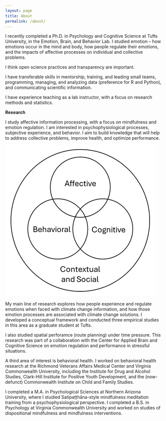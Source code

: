 ```yaml
---
layout: page
title: About
permalink: /about/
---
```


I recently completed a Ph.D. in Psychology and Cognitive Science at Tufts University, in the Emotion, Brain, and Behavior Lab. I studied emotion – how emotions occur in the mind and body, how people regulate their emotions, and the impacts of affective processes on individual and collective problems.  
  
I think open science practices and transparency are important.  
  
I have transferable skills in mentorship, training, and leading small teams, programming, managing, and analyzing data (preference for R and Python), and communicating scientific information.  

I have experience teaching as a lab instructor, with a focus on research methods and statistics.  
  
**Research**  
  
I study affective information processing, with a focus on mindfulness and emotion regulation. I am interested in psychophysiological processes, subjective experience, and behavior. I aim to build knowledge that will help to address collective problems, improve health, and optimize performance.  

![three-way venn diagram with affect, behavior, and cognition; all inside social and cultural context](https://github.com/plonskipe/plonskipe.github.io/blob/main/assets/abccs.png)
  
My main line of research explores how people experience and regulate emotions when faced with climate change information, and how those emotion processes are associated with climate change solutions. I developed a conceptual framework and conducted three empirical studies in this area as a graduate student at Tufts.  

I also studied spatial perforamce (route planning) under time pressure. This research was part of a collaboration with the Center for Applied Brain and Cognitive Science on emotion regulation and performance in stressful situations. 

A third area of interest is behavioral health. I worked on behavioral health research at the Richmond Veterans Affairs Medical Center and Virginia Commonwealth University, including the Institute for Drug and Alcohol Studies, Clark-Hill Institute for Positive Youth Development, and the (now-defunct) Commonwealth Institute on Child and Family Studies.  
  
I completed a M.A. in Psychological Sciences at Northern Arizona University, where I studied Satipaṭṭhāna-style mindfulness meditation training from a psychophysiological perspective. I completed a B.S. in Psychology at Virginia Commonwealth University and worked on studies of dispositional mindfulness and mindfulness interventions.  


  



